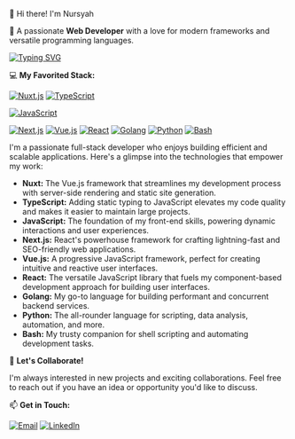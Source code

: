 👋 Hi there! I'm Nursyah

🚀 A passionate **Web Developer** with a love for modern frameworks and versatile programming languages.

[![Typing SVG](https://readme-typing-svg.herokuapp.com?font=Fira+Code&pause=1000&color=15C2DE&width=435&lines=Building+functional+and+beautiful+web+experiences;Always+open+to+new+collaborations)](https://git.io/typing-svg)

💻 **My Favorited Stack:**

[![Nuxt.js](https://img.shields.io/badge/Nuxt-00C58E?style=for-the-badge&logo=nuxtdotjs)](https://nuxtjs.org/)
[![TypeScript](https://img.shields.io/badge/TypeScript-007ACC?style=for-the-badge&logo=typescript)](https://www.typescriptlang.org/)   

[![JavaScript](https://img.shields.io/badge/JavaScript-F7DF1E?style=for-the-badge&logo=javascript)](https://www.javascript.com/)   

[![Next.js](https://img.shields.io/badge/Next-000000?style=for-the-badge&logo=nextdotjs)](https://nextjs.org/)
[![Vue.js](https://img.shields.io/badge/Vue-4FC08D?style=for-the-badge&logo=vue.js)](https://vuejs.org/)
[![React](https://img.shields.io/badge/React-20232A?style=for-the-badge&logo=react)](https://reactjs.org/)
[![Golang](https://img.shields.io/badge/Go-00ADD8?style=for-the-badge&logo=go)](https://go.dev/)
[![Python](https://img.shields.io/badge/Python-3776AB?style=for-the-badge&logo=python)](https://www.python.org/)
[![Bash](https://img.shields.io/badge/Bash-4EAA25?style=for-the-badge&logo=gnu-bash)](https://www.gnu.org/software/bash/)

I'm a passionate full-stack developer who enjoys building efficient and scalable applications. Here's a glimpse into the technologies that empower my work:

* **Nuxt:** The Vue.js framework that streamlines my development process with server-side rendering and static site generation.
* **TypeScript:** Adding static typing to JavaScript elevates my code quality and makes it easier to maintain large projects.
* **JavaScript:** The foundation of my front-end skills, powering dynamic interactions and user experiences.
* **Next.js:** React's powerhouse framework for crafting lightning-fast and SEO-friendly web applications.
* **Vue.js:** A progressive JavaScript framework, perfect for creating intuitive and reactive user interfaces.
* **React:** The versatile JavaScript library that fuels my component-based development approach for building user interfaces.
* **Golang:** My go-to language for building performant and concurrent backend services.
* **Python:** The all-rounder language for scripting, data analysis, automation, and more.
* **Bash:**  My trusty companion for shell scripting and automating development tasks.

🤝 **Let's Collaborate!**

I'm always interested in new projects and exciting collaborations. Feel free to reach out if you have an idea or opportunity you'd like to discuss.

📫 **Get in Touch:**

[![Email](https://img.shields.io/badge/Email-nursyahjaya%40email.com-blue)](mailto:nursyahjaya@email.com) 
[![LinkedIn](https://img.shields.io/badge/LinkedIn-nursyahjaya-blue)](https://www.linkedin.com/in/nursyahjaya-ramadaniputra-6b44ba149/)

